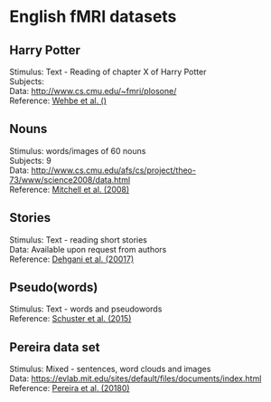# English fMRI datasets

## Harry Potter

Stimulus: Text - Reading of chapter X of Harry Potter  
Subjects:  
Data: http://www.cs.cmu.edu/~fmri/plosone/  
Reference: [Wehbe et al. ()](https://journals.plos.org/plosone/article/file?id=10.1371/journal.pone.0112575&type=printable)


## Nouns

Stimulus: words/images of 60 nouns  
Subjects: 9  
Data: http://www.cs.cmu.edu/afs/cs/project/theo-73/www/science2008/data.html  
Reference: [Mitchell et al. (2008)](https://science.sciencemag.org/content/sci/320/5880/1191.full.pdf)


## Stories

Stimulus: Text - reading short stories  
Data: Available upon request from authors  
Reference: [Dehgani et al. (20017)](https://onlinelibrary.wiley.com/doi/pdf/10.1002/hbm.23814)

## Pseudo(words)

Stimulus: Text - words and pseudowords  
Reference: [Schuster et al. (2015)](https://www.nature.com/articles/srep12686.pdf)

## Pereira data set

Stimulus: Mixed - sentences, word clouds and images  
Data: https://evlab.mit.edu/sites/default/files/documents/index.html  
Reference: [Pereira et al. (20180)](https://www.nature.com/articles/s41467-018-03068-4)
